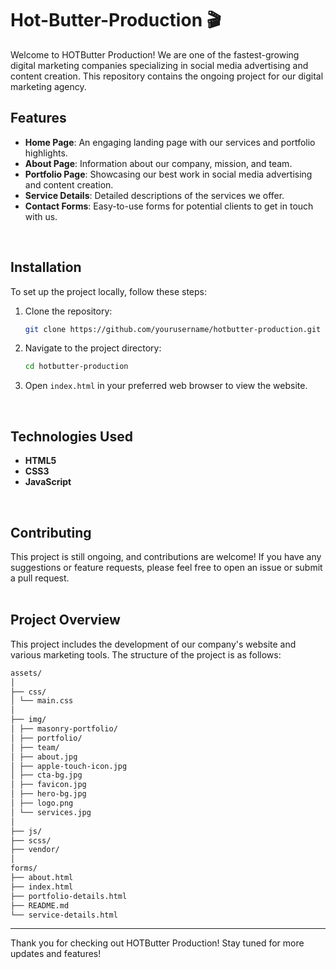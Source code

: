 # Hot-Butter-Production 🎬
Welcome to HOTButter Production! We are one of the fastest-growing digital marketing companies specializing in social media advertising and content creation. 
This repository contains the ongoing project for our digital marketing agency.


## Features

- **Home Page**: An engaging landing page with our services and portfolio highlights.
- **About Page**: Information about our company, mission, and team.
- **Portfolio Page**: Showcasing our best work in social media advertising and content creation.
- **Service Details**: Detailed descriptions of the services we offer.
- **Contact Forms**: Easy-to-use forms for potential clients to get in touch with us.
<br>

## Installation

To set up the project locally, follow these steps:

1. Clone the repository:

    ```bash
    git clone https://github.com/yourusername/hotbutter-production.git
    ```

2. Navigate to the project directory:

    ```bash
    cd hotbutter-production
    ```

3. Open `index.html` in your preferred web browser to view the website.
<br>

## Technologies Used

- **HTML5**
- **CSS3**
- **JavaScript**
<br>

## Contributing

This project is still ongoing, and contributions are welcome! If you have any suggestions or feature requests, please feel free to open an issue or submit a pull request.
<br> <br>

## Project Overview

This project includes the development of our company's website and various marketing tools. The structure of the project is as follows:

```bash
assets/
│
├── css/
│ └── main.css
│
├── img/
│ ├── masonry-portfolio/
│ ├── portfolio/
│ ├── team/
│ ├── about.jpg
│ ├── apple-touch-icon.jpg
│ ├── cta-bg.jpg
│ ├── favicon.jpg
│ ├── hero-bg.jpg
│ ├── logo.png
│ └── services.jpg
│
├── js/
├── scss/
├── vendor/
│
forms/
├── about.html
├── index.html
├── portfolio-details.html
├── README.md
└── service-details.html
```

---

Thank you for checking out HOTButter Production! Stay tuned for more updates and features!
